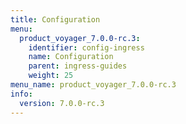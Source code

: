 ```yaml
---
title: Configuration
menu:
  product_voyager_7.0.0-rc.3:
    identifier: config-ingress
    name: Configuration
    parent: ingress-guides
    weight: 25
menu_name: product_voyager_7.0.0-rc.3
info:
  version: 7.0.0-rc.3
---
```


